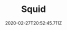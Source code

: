 ---
templateKey: blog-post
featuredpost: false
date: 2020-02-27T20:52:45.711Z
featuredimage: /img/Squid.png
title: Squid
description: A deep sea creature that can grow to enormous size.
type: fish
sellPrice: 80
energy: 
health: 
tags:
  - fish
  - Beach
  - 6pm – 2am
  - winter
  - AnyWeather
  - Fried Calamari
  - Catch a Squid Quest
  - Rain Totem
---